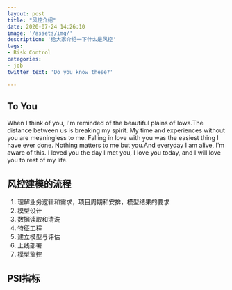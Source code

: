 ```yaml
---
layout: post
title: "风控介绍"
date: 2020-07-24 14:26:10
image: '/assets/img/'
description: '给大家介绍一下什么是风控'
tags:
- Risk Control
categories:
- job
twitter_text: 'Do you know these?'

---
```


## To You

When I think of you, I'm reminded of the beautiful plains of Iowa.The distance between us is breaking my spirit. My time and experiences without you are meaningless to me. Falling in love with you was the easiest thing I have ever done. Nothing matters to me but you.And everyday I am alive, I'm aware of this. I loved you the day I met you, I love you today, and I will love you to rest of my life.

## 风控建模的流程

1. 理解业务逻辑和需求，项目周期和安排，模型结果的要求
2. 模型设计
3. 数据读取和清洗
4. 特征工程
5. 建立模型与评估
6. 上线部署
7. 模型监控

## PSI指标



